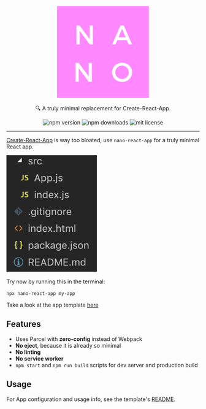 <p align="center">
  <img alt="nano logo" src="./static/logo.png" width="240">
</p>
<p align="center">
  🔍 A truly minimal replacement for Create-React-App.
</p>

<p align="center">
  <img alt="npm version" src="https://badgen.net/npm/v/nano-react-app">
  <img alt="npm downloads" src="https://badgen.net/npm/dt/nano-react-app">
  <img alt="mit license" src="https://badgen.net/npm/license/nano-react-app">
</p>

---

[Create-React-App](https://github.com/facebook/create-react-app) is way too bloated, use `nano-react-app` for a truly minimal React app.

![file structure](./static/files.png)

Try now by running this in the terminal:

```
npx nano-react-app my-app
```

Take a look at the app template [here](https://github.com/adrianmcli/nano-react-app-template)

## Features

- Uses Parcel with **zero-config** instead of Webpack
- **No eject**, because it is already so minimal
- **No linting**
- **No service worker**
- `npm start` and `npm run build` scripts for dev server and production build

## Usage

For App configuration and usage info, see the template's [README](https://github.com/adrianmcli/nano-react-app-template/blob/master/README.md).
